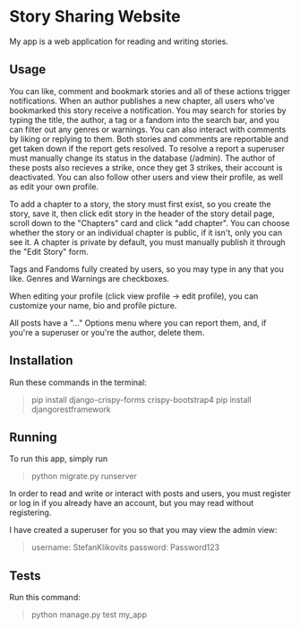 # Story Sharing Website

My app is a web application for reading and writing stories. 

## Usage 
You can like, comment and bookmark stories and all of these actions trigger notifications. When an author publishes a new chapter, all users who've bookmarked this story receive a notification. You may search for stories by typing the title, the author, a tag or a fandom into the search bar, and you can filter out any genres or warnings. You can also interact with comments by liking or replying to them. Both stories and comments are reportable and get taken down if the report gets resolved. To resolve a report a superuser must manually change its status in the database (/admin). The author of these posts also recieves a strike, once they get 3 strikes, their account is deactivated. You can also follow other users and view their profile, as well as edit your own profile.

To add a chapter to a story, the story must first exist, so you create the story, save it, then click edit story in the header of the story detail page, scroll down to the "Chapters" card and click "add chapter". You can choose whether the story or an individual chapter is public, if it isn't, only you can see it. A chapter is private by default, you must manually publish it through the "Edit Story" form.

Tags and Fandoms fully created by users, so you may type in any that you like. Genres and Warnings are checkboxes.

When editing your profile (click view profile -> edit profile), you can customize your name, bio and profile picture. 

All posts have a "..." Options menu where you can report them, and, if you're a superuser or you're the author, delete them.

## Installation 
Run these commands in the terminal:

>pip install django-crispy-forms crispy-bootstrap4
>pip install djangorestframework

## Running

To run this app, simply run

>python migrate.py runserver

In order to read and write or interact with posts and users, you must register or log in if you already have an account, but you may read without registering. 

I have created a superuser for you so that you may view the admin view:

>username: StefanKlikovits
password: Password123

## Tests 

Run this command:

>python manage.py test my_app




